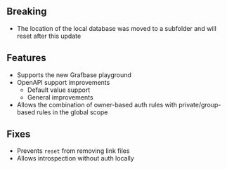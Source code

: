 ## Breaking

- The location of the local database was moved to a subfolder and will reset after this update

## Features

- Supports the new Grafbase playground
- OpenAPI support improvements
  - Default value support
  - General improvements
- Allows the combination of owner-based auth rules with private/group-based rules in the global scope


## Fixes

- Prevents `reset` from removing link files
- Allows introspection without auth locally
